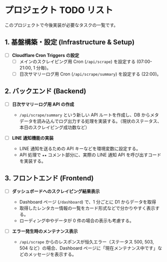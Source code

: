 # プロジェクト TODO リスト

このプロジェクトで今後実装が必要なタスクの一覧です。

## 1. 基盤構築・設定 (Infrastructure & Setup)

- [ ] **Cloudflare Cron Triggers の設定**
  - [ ] メインのスクレイピング用 Cron (`/api/scrape`) を設定する (07:00-21:00, 1 分毎)。
  - [ ] 日次サマリーログ用 Cron (`/api/scrape/summary`) を設定する (22:00)。

## 2. バックエンド (Backend)

- [ ] **日次サマリーログ用 API の作成**

  - `/api/scrape/summary` という新しい API ルートを作成し、DB からメタデータを読み込んでログ出力する処理を実装する。（現状のステータス、本日のスクレイピング成功数など）

- [ ] **LINE 通知機能の実装**
  - LINE 通知を送るための API キーなどを環境変数に設定する。
  - API 処理で `★★` コメント部分に、実際の LINE 通知 API を呼び出すコードを実装する。

## 3. フロントエンド (Frontend)

- [ ] **ダッシュボードへのスクレイピング結果表示**

  - Dashboard ページ (`/dashboard`) で、1 分ごとに D1 からデータを取得
  - 取得したレンタカー情報の一覧をカード形式などで分かりやすく表示する。
  - ローディング中やデータが 0 件の場合の表示も考慮する。

- [ ] **エラー発生時のメンテナンス表示**
  - `/api/scrape` からのレスポンスが恒久エラー（ステータス 500, 503, 504 など）の場合、Dashboard ページに「現在メンテナンス中です」などのメッセージを表示する。
